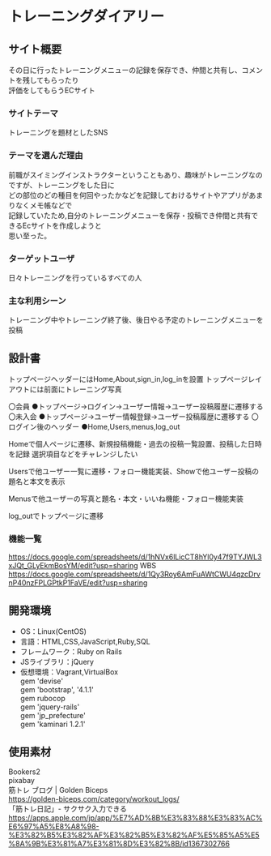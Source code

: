 # トレーニングダイアリー

## サイト概要
その日に行ったトレーニングメニューの記録を保存でき、仲間と共有し、コメントを残してもらったり<br>
評価をしてもらうECサイト

### サイトテーマ
トレーニングを題材としたSNS

### テーマを選んだ理由
前職がスイミングインストラクターということもあり、趣味がトレーニングなのですが、トレーニングをした日に<br>
どの部位のどの種目を何回やったかなどを記録しておけるサイトやアプリがあまりなくメモ帳などで<br>
記録していたため,自分のトレーニングメニューを保存・投稿でき仲間と共有できるEcサイトを作成しようと<br>
思い至った。

### ターゲットユーザ
日々トレーニングを行っているすべての人

### 主な利用シーン
トレーニング中やトレーニング終了後、後日やる予定のトレーニングメニューを投稿

## 設計書
トップページヘッダーにはHome,About,sign_in,log_inを設置
トップページレイアウトには前面にトレーニング写真

〇会員
●トップページ→ログイン→ユーザー情報→ユーザー投稿履歴に遷移する
〇未入会
●トップページ→ユーザー情報登録→ユーザー投稿履歴に遷移する
〇ログイン後のヘッダー
●Home,Users,menus,log_out

Homeで個人ページに遷移、新規投稿機能・過去の投稿一覧設置、投稿した日時を記録
選択項目などをチャレンジしたい

Usersで他ユーザー一覧に遷移・フォロー機能実装、Showで他ユーザー投稿の題名と本文を表示

Menusで他ユーザーの写真と題名・本文・いいね機能・フォロー機能実装

log_outでトップページに遷移


### 機能一覧
https://docs.google.com/spreadsheets/d/1hNVx6lLicCT8hYl0y47f9TYJWL3xJQt_GLyEkmBosYM/edit?usp=sharing
WBS
https://docs.google.com/spreadsheets/d/1Qy3Roy6AmFuAWtCWU4qzcDrvnP40nzFPLGPtkP1FaVE/edit?usp=sharing

## 開発環境
- OS：Linux(CentOS)<br>
- 言語：HTML,CSS,JavaScript,Ruby,SQL<br>
- フレームワーク：Ruby on Rails<br>
- JSライブラリ：jQuery<br>
- 仮想環境：Vagrant,VirtualBox<br>
gem 'devise'<br>
gem 'bootstrap', '4.1.1'<br>
gem rubocop<br>
gem 'jquery-rails'<br>
gem 'jp_prefecture'<br>
gem 'kaminari 1.2.1'<br>

## 使用素材
Bookers2<br>
pixabay<br>
筋トレ ブログ | Golden Biceps<br>
https://golden-biceps.com/category/workout_logs/<br>
「筋トレ日記」- サクサク入力できる<br>
https://apps.apple.com/jp/app/%E7%AD%8B%E3%83%88%E3%83%AC%E6%97%A5%E8%A8%98-%E3%82%B5%E3%82%AF%E3%82%B5%E3%82%AF%E5%85%A5%E5%8A%9B%E3%81%A7%E3%81%8D%E3%82%8B/id1367302766
